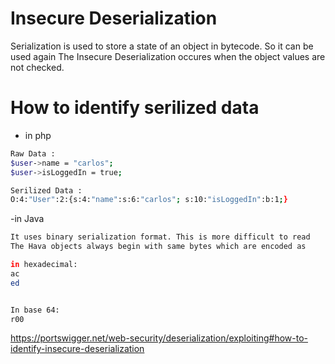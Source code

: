# Insecure Deserialization
Serialization is used to store a state of an object in bytecode. So it can be used again
The Insecure Deserialization occures when the object values are not checked.

# How to identify serilized data
- in php
```bash
Raw Data : 
$user->name = "carlos";
$user->isLoggedIn = true;

Serilized Data : 
O:4:"User":2:{s:4:"name":s:6:"carlos"; s:10:"isLoggedIn":b:1;}
```

-in Java
```bash
It uses binary serialization format. This is more difficult to read
The Hava objects always begin with same bytes which are encoded as 

in hexadecimal:
ac
ed


In base 64:
r00
```


https://portswigger.net/web-security/deserialization/exploiting#how-to-identify-insecure-deserialization

